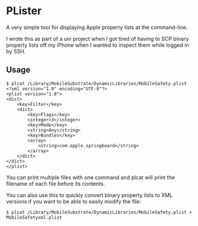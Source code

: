 # PLister

A very simple tool for displaying Apple property lists at the command-line.

I wrote this as part of a uni project when I got tired of having to SCP binary property lists off my iPhone when I wanted to inspect them while logged in by SSH.

## Usage

    $ plcat /Library/MobileSubstrate/DynamicLibraries/MobileSafety.plist
    <?xml version="1.0" encoding="UTF-8"?>
    <plist version="1.0">
    <dict>
        <key>Filter</key>
        <dict>
            <key>Flags</key>
            <integer>3</integer>
            <key>Mode</key>
            <string>Any</string>
            <key>Bundles</key>
            <array>
                <string>com.apple.springboard</string>
            </array>
        </dict>
    </dict>
    </plist>

You can print multiple files with one command and plcat will print the filename of each file before its contents.

You can also use this to quickly convert binary property lists to XML versions if you want to be able to easily modify the file:

    $ plcat /Library/MobileSubstrate/DynamicLibraries/MobileSafety.plist > MobileSafetyxml.plist
    
